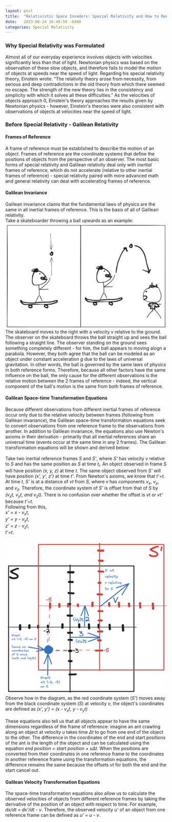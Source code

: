 ```yaml
---
layout: post
title:  "Relativistic Space Invaders: Special Relativity and How to Render its Effects"
date:   2023-06-24 16:48:59 -0400
categories: Special Relativity
---
```


### Why Special Relativity was Formulated
Almost all of our everyday experience involves objects with velocities significantly less than that of light.  Newtonian physics was based on the observation of these slow objects, and therefore fails to model the motion of objects at speeds near the speed of light.  Regarding his special relativity theory, Einstein wrote: "The relativity theory arose from necessity, from serious and deep contradictions in the old theory from which there seemed no escape. The strength of the new theory lies in the consistency and simplicity with which it solves all these difficulties."  As the velocities of objects approach 0, Einstein's theory approaches the results given by Newtonian physics - however, Einstein's theories were also consistent with observations of objects at velocities near the speed of light.   

### Before Special Relativity - Galilean Relativity

#### Frames of Reference
A frame of reference must be established to describe the motion of an object.  Frames of reference are the coordinate systems that define the positions of objects from the perspective of an observer.  The most basic forms of special relativity and Galilean relativity deal only with *inertial* frames of reference, which do not accelerate (relative to other inertial frames of reference) - special relativity paired with more advanced math and general relativity can deal with accelerating frames of reference.

#### Galilean Invariance

Galilean invariance claims that the fundamental laws of physics are the same in all inertial frames of reference.  This is the basis of all of Galilean relativity. 
<br>
Take a skateboarder throwing a ball upwards as an example:
<br>
![Example of Galilean relativity](/assets/relativity/galilean_relativity_ex.png)
<br>
The skateboard moves to the right with a velocity *v* relative to the ground.  The observer on the skateboard throws the ball straight up and sees the ball following a straight line.  The observer standing on the ground sees something completely different - for him, the ball appears to moving alogn a parabola.  However, they both agree that the ball can be modeled as an object under constant acceleration *g* due to the laws of universal gravitation.  In other words, the ball is governed by the same laws of physics in both reference forms.  Therefore, because all other factors have the same influence on the ball, the only cause for the different observations is the relative motion between the 2 frames of reference - indeed, the vertical component of the ball's motion is the same from both frames of reference.    

#### Galilean Space-time Transformation Equations
Because different observations from different inertial frames of reference occur only due to the relative velocity between frames (following from Galilean invariance), the Galilean space-time transformation equations seek to convert observations from one reference frame to the observations from another.  In addition to Galilean invariance, the equations also use Newton's axioms in their derivation - primarily that all inertial references share an universal time (events occur at the same time in any 2 frames).  The Galilean transformation equations will be shown and derived below:  
<br>
Take two inertial reference frames *S* and *S'*, where *S'* has velocity *v* relative to *S* and has the same position as *S* at time *t<sub>i</sub>*.  An object observed in frame *S* will have position *(x, y, z)* at time *t*.  The same object observed from *S'* will have position *(x', y', z')* at time *t'*.  From Newton's axioms, we know that *t'=t*.  At time *t*, *S'* is at a distance of *vt* from *S*, where *v* has components *v<sub>x</sub>*, *v<sub>y</sub>*, and *v<sub>z</sub>*.  Therefore, the coordinate system of *S'* is offset from that of *S* by *(v<sub>x</sub>t, v<sub>y</sub>t, and v<sub>z</sub>t)*.  There is no confusion over whether the offset is *vt* or *vt'* because *t'=t*.  <br>Following from this, <br>*x' = x - v<sub>x</sub>t*, <br>*y' = y - v<sub>y</sub>t*, <br>*z' = z - v<sub>z</sub>t*, <br>*t'=t*.  
<br>
![Example of Galilean transformation equations](/assets/relativity/galilean_transform_ex.png) 
<br>
Observe how in the diagram, as the red coordinate system (*S'*) moves away from the black coordinate system (*S*) at velocity *v*, the object's coordinates are defined as *(x', y') = (x - v<sub>x</sub>t, y - v<sub>y</sub>t)*     
<br>
These equations also tell us that all objects appear to have the same dimensions regardless of the frame of reference: imagine an ant crawling along an object at velocity *u* takes time *Δt* to go from one end of the object to the other.  The difference in the coordinates of the end and start positions of the ant is the length of the object and can be calculated using the equation *end position = start position + uΔt*.  When the positions are converted from their coordinates in one reference frame to the coordinates in another reference frame using the transformation equations, the difference remains the same because the offsets *vt* for both the end and the start cancel out.
<br>

#### Galilean Velocity Transformation Equations
The space-time transformation equations also allow us to calculate the observed velocities of objects from different reference frames by taking the derivative of the position of an object with respect to time.  For example, *dx/dt = dx'/dt - v*.  Therefore, the observed velocity *u'* of an object from one reference frame can be defined as *u' = u - v*. 










